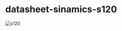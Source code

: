 # datasheet-sinamics-s120

![s120](https://github.com/user-attachments/assets/e4012fda-c0e3-4157-a7b4-d8e284fb91a3)

